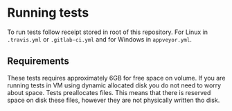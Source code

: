 # Running tests #

To run tests follow receipt stored in root of this repository. For Linux in `.travis.yml` or `.gitlab-ci.yml` and for Windows in `appveyor.yml`.

## Requirements ##

These tests requires approximately 6GB for free space on volume. If you are running tests in VM using dynamic allocated disk you do not need to worry about space. Tests preallocates files. This means that there is reserved space on disk these files, however they are not physically written tho disk.